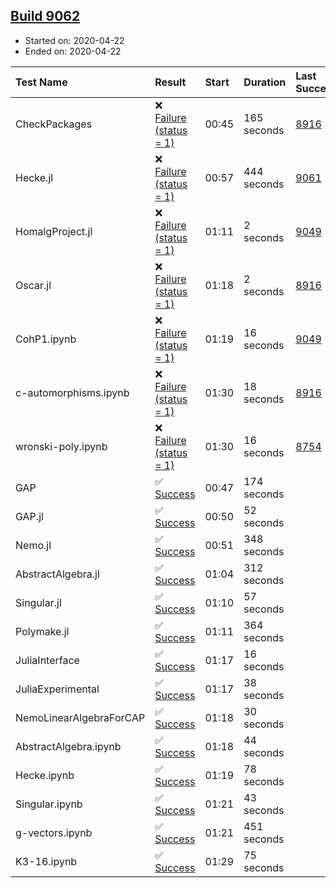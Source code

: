 ## [Build 9062](https://oscarci.mathematik.uni-kl.de/job/oscar/9062/)

* Started on: 2020-04-22
* Ended on: 2020-04-22

| Test Name    | Result | Start | Duration | Last Success | First Failure |
|:-------------|:-------|:------|:---------|:-------------|:--------------|
| CheckPackages | ❌ [Failure (status = 1)](https://oscarci.mathematik.uni-kl.de/job/oscar/9062/artifact/logs/build-9062/CheckPackages.log) | 00:45 | 165 seconds | [8916](https://oscarci.mathematik.uni-kl.de/job/oscar/8916/) | [8920](https://oscarci.mathematik.uni-kl.de/job/oscar/8920/) |
| Hecke.jl | ❌ [Failure (status = 1)](https://oscarci.mathematik.uni-kl.de/job/oscar/9062/artifact/logs/build-9062/Hecke.jl.log) | 00:57 | 444 seconds | [9061](https://oscarci.mathematik.uni-kl.de/job/oscar/9061/) | [9062](https://oscarci.mathematik.uni-kl.de/job/oscar/9062/) |
| HomalgProject.jl | ❌ [Failure (status = 1)](https://oscarci.mathematik.uni-kl.de/job/oscar/9062/artifact/logs/build-9062/HomalgProject.jl.log) | 01:11 | 2 seconds | [9049](https://oscarci.mathematik.uni-kl.de/job/oscar/9049/) | [9050](https://oscarci.mathematik.uni-kl.de/job/oscar/9050/) |
| Oscar.jl | ❌ [Failure (status = 1)](https://oscarci.mathematik.uni-kl.de/job/oscar/9062/artifact/logs/build-9062/Oscar.jl.log) | 01:18 | 2 seconds | [8916](https://oscarci.mathematik.uni-kl.de/job/oscar/8916/) | [8920](https://oscarci.mathematik.uni-kl.de/job/oscar/8920/) |
| CohP1.ipynb | ❌ [Failure (status = 1)](https://oscarci.mathematik.uni-kl.de/job/oscar/9062/artifact/logs/build-9062/CohP1.ipynb.log) | 01:19 | 16 seconds | [9049](https://oscarci.mathematik.uni-kl.de/job/oscar/9049/) | [9050](https://oscarci.mathematik.uni-kl.de/job/oscar/9050/) |
| c-automorphisms.ipynb | ❌ [Failure (status = 1)](https://oscarci.mathematik.uni-kl.de/job/oscar/9062/artifact/logs/build-9062/c-automorphisms.ipynb.log) | 01:30 | 18 seconds | [8916](https://oscarci.mathematik.uni-kl.de/job/oscar/8916/) | [8920](https://oscarci.mathematik.uni-kl.de/job/oscar/8920/) |
| wronski-poly.ipynb | ❌ [Failure (status = 1)](https://oscarci.mathematik.uni-kl.de/job/oscar/9062/artifact/logs/build-9062/wronski-poly.ipynb.log) | 01:30 | 16 seconds | [8754](https://oscarci.mathematik.uni-kl.de/job/oscar/8754/) | [8755](https://oscarci.mathematik.uni-kl.de/job/oscar/8755/) |
| GAP | ✅ [Success](https://oscarci.mathematik.uni-kl.de/job/oscar/9062/artifact/logs/build-9062/GAP.log) | 00:47 | 174 seconds |  |  |
| GAP.jl | ✅ [Success](https://oscarci.mathematik.uni-kl.de/job/oscar/9062/artifact/logs/build-9062/GAP.jl.log) | 00:50 | 52 seconds |  |  |
| Nemo.jl | ✅ [Success](https://oscarci.mathematik.uni-kl.de/job/oscar/9062/artifact/logs/build-9062/Nemo.jl.log) | 00:51 | 348 seconds |  |  |
| AbstractAlgebra.jl | ✅ [Success](https://oscarci.mathematik.uni-kl.de/job/oscar/9062/artifact/logs/build-9062/AbstractAlgebra.jl.log) | 01:04 | 312 seconds |  |  |
| Singular.jl | ✅ [Success](https://oscarci.mathematik.uni-kl.de/job/oscar/9062/artifact/logs/build-9062/Singular.jl.log) | 01:10 | 57 seconds |  |  |
| Polymake.jl | ✅ [Success](https://oscarci.mathematik.uni-kl.de/job/oscar/9062/artifact/logs/build-9062/Polymake.jl.log) | 01:11 | 364 seconds |  |  |
| JuliaInterface | ✅ [Success](https://oscarci.mathematik.uni-kl.de/job/oscar/9062/artifact/logs/build-9062/JuliaInterface.log) | 01:17 | 16 seconds |  |  |
| JuliaExperimental | ✅ [Success](https://oscarci.mathematik.uni-kl.de/job/oscar/9062/artifact/logs/build-9062/JuliaExperimental.log) | 01:17 | 38 seconds |  |  |
| NemoLinearAlgebraForCAP | ✅ [Success](https://oscarci.mathematik.uni-kl.de/job/oscar/9062/artifact/logs/build-9062/NemoLinearAlgebraForCAP.log) | 01:18 | 30 seconds |  |  |
| AbstractAlgebra.ipynb | ✅ [Success](https://oscarci.mathematik.uni-kl.de/job/oscar/9062/artifact/logs/build-9062/AbstractAlgebra.ipynb.log) | 01:18 | 44 seconds |  |  |
| Hecke.ipynb | ✅ [Success](https://oscarci.mathematik.uni-kl.de/job/oscar/9062/artifact/logs/build-9062/Hecke.ipynb.log) | 01:19 | 78 seconds |  |  |
| Singular.ipynb | ✅ [Success](https://oscarci.mathematik.uni-kl.de/job/oscar/9062/artifact/logs/build-9062/Singular.ipynb.log) | 01:21 | 43 seconds |  |  |
| g-vectors.ipynb | ✅ [Success](https://oscarci.mathematik.uni-kl.de/job/oscar/9062/artifact/logs/build-9062/g-vectors.ipynb.log) | 01:21 | 451 seconds |  |  |
| K3-16.ipynb | ✅ [Success](https://oscarci.mathematik.uni-kl.de/job/oscar/9062/artifact/logs/build-9062/K3-16.ipynb.log) | 01:29 | 75 seconds |  |  |
